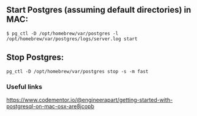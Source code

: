 ## Start Postgres (assuming default directories) in MAC:
```
$ pg_ctl -D /opt/homebrew/var/postgres -l /opt/homebrew/var/postgres/logs/server.log start
```

## Stop Postgres:
```
pg_ctl -D /opt/homebrew/var/postgres stop -s -m fast
```

### Useful links
https://www.codementor.io/@engineerapart/getting-started-with-postgresql-on-mac-osx-are8jcopb
